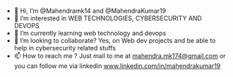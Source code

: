 - 👋 Hi, I’m @Mahendramk14 and @MahendraKumar19
- 👀 I’m interested in WEB TECHNOLOGIES, CYBERSECURITY AND DEVOPS
- 🌱 I’m currently learning web technology and devops
- 💞️ I’m looking to collaborate? Yes, on Web dev projects and be able to help in cybersecurity related stuffs
- 📫 How to reach me ? Just mail to me at mahendra.mk174@gmail.com or you can follow me via linkedin www.linkedin.com/in/mahendrakumar19

<!---
Mahendramk14/Mahendramk14 is a ✨ special ✨ repository because its `README.md` (this file) appears on your GitHub profile.
You can click the Preview link to take a look at your changes.
--->
